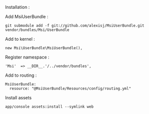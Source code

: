 Installation :

Add MsiUserBundle :

    git submodule add -f git://github.com/alexisj/MsiUserBundle.git vendor/bundles/Msi/UserBundle

Add to kernel :

    new Msi\UserBundle\MsiUserBundle(),

Register namespace :

    'Msi'  => __DIR__.'/../vendor/bundles',

Add to routing :

    MsiUserBundle:
      resource: "@MsiUserBundle/Resources/config/routing.yml"

Install assets

    app/console assets:install --symlink web